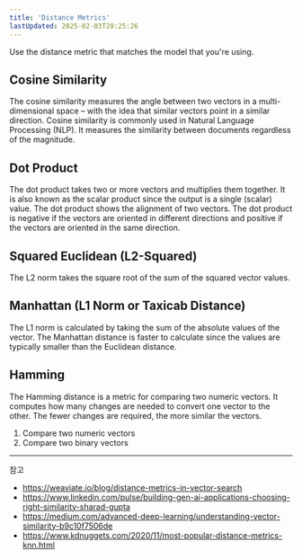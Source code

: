 ```yaml
---
title: 'Distance Metrics'
lastUpdated: 2025-02-03T20:25:26
---
```

Use the distance metric that matches the model that you're using.

## Cosine Similarity

The cosine similarity measures the angle between two vectors in a multi-dimensional space – with the idea that similar vectors point in a similar direction. Cosine similarity is commonly used in Natural Language Processing (NLP). It measures the similarity between documents regardless of the magnitude.

## Dot Product

The dot product takes two or more vectors and multiplies them together. It is also known as the scalar product since the output is a single (scalar) value. The dot product shows the alignment of two vectors. The dot product is negative if the vectors are oriented in different directions and positive if the vectors are oriented in the same direction.

## Squared Euclidean (L2-Squared)

The L2 norm takes the square root of the sum of the squared vector values.

## Manhattan (L1 Norm or Taxicab Distance)

The L1 norm is calculated by taking the sum of the absolute values of the vector. The Manhattan distance is faster to calculate since the values are typically smaller than the Euclidean distance.

## Hamming

The Hamming distance is a metric for comparing two numeric vectors. It computes how many changes are needed to convert one vector to the other. The fewer changes are required, the more similar the vectors.

1. Compare two numeric vectors
2. Compare two binary vectors

---
참고

- <https://weaviate.io/blog/distance-metrics-in-vector-search>
- <https://www.linkedin.com/pulse/building-gen-ai-applications-choosing-right-similarity-sharad-gupta>
- <https://medium.com/advanced-deep-learning/understanding-vector-similarity-b9c10f7506de>
- <https://www.kdnuggets.com/2020/11/most-popular-distance-metrics-knn.html>
